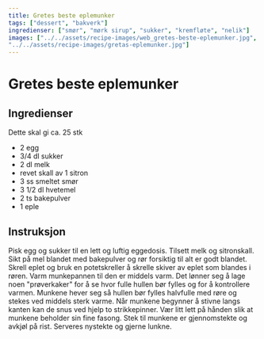```yaml
---
title: Gretes beste eplemunker
tags: ["dessert", "bakverk"]
ingredienser: ["smør", "mørk sirup", "sukker", "kremfløte", "nelik"]
images: ["../../assets/recipe-images/web_gretes-beste-eplemunker.jpg",
"../../assets/recipe-images/gretas-eplemunker.jpg"]
---
```


# Gretes beste eplemunker

## Ingredienser

Dette skal gi ca. 25 stk

- 2 egg
- 3/4 dl sukker
- 2 dl melk
- revet skall av 1 sitron
- 3 ss smeltet smør
- 3 1/2 dl hvetemel
- 2 ts bakepulver
- 1 eple

## Instruksjon

Pisk egg og sukker til en lett og luftig eggedosis. Tilsett melk og sitronskall. Sikt på mel blandet med bakepulver og rør forsiktig til alt er godt blandet. Skrell eplet og bruk en potetskreller å skrelle skiver av eplet som blandes i røren. Varm munkepannen til den er middels varm. Det lønner seg å lage noen "prøverkaker" for å se hvor fulle hullen bør fylles og for å kontrollere varmen. Munkene hever seg så hullen bør fylles halvfulle med røre og stekes ved middels sterk varme. Når munkene begynner å stivne langs kanten kan de snus ved hjelp to strikkepinner. Vær litt lett på hånden slik at munkene beholder sin fine fasong. Stek til munkene er gjennomstekte og avkjøl på rist. Serveres nystekte og gjerne lunkne.
